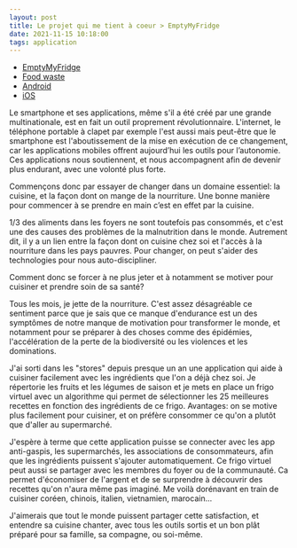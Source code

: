 ```yaml
---
layout: post
title: Le projet qui me tient à coeur > EmptyMyFridge
date: 2021-11-15 10:18:00
tags: application
---
```


- [EmptyMyFridge](https://www.emptymyfridge.com)
- [Food waste](https://www.researchgate.net/publication/331207943_Consumer_Choice_and_Food_Waste_Can_Nudging_Help)
- [Android](https://play.google.com/store/apps/details?id=com.emptymyfridge)
- [iOS](https://apps.apple.com/app/id1550812530)

Le smartphone et ses applications, même s'il a été créé par une grande multinationale, est en fait un outil proprement révolutionnaire. L'internet, le téléphone portable à clapet par exemple l'est aussi mais peut-être que le smartphone est l'aboutissement de la mise en exécution de ce changement, car les applications mobiles offrent aujourd’hui les outils pour l’autonomie. Ces applications nous soutiennent, et nous accompagnent afin de devenir plus endurant, avec une volonté plus forte.

Commençons donc par essayer de changer dans un domaine essentiel: la cuisine, et la façon dont on mange de la nourriture. Une bonne manière pour commencer à se prendre en main c’est en effet par la cuisine. 

1/3 des aliments dans les foyers ne sont toutefois pas consommés, et c'est une des causes des problèmes de la malnutrition dans le monde. Autrement dit, il y a un lien entre la façon dont on cuisine chez soi et l'accès à la nourriture dans les pays pauvres. Pour changer, on peut s'aider des technologies pour nous auto-discipliner. 

Comment donc se forcer à ne plus jeter et à notamment se motiver pour cuisiner et prendre soin de sa santé?

Tous les mois, je jette de la nourriture. C'est assez désagréable ce sentiment parce que je sais que ce manque d'endurance est un des symptômes de notre manque de motivation pour transformer le monde, et notamment pour se préparer à des choses comme des épidémies, l'accélération de la perte de la biodiversité ou les violences et les dominations.

J'ai sorti dans les "stores" depuis presque un an une application qui aide à cuisiner facilement avec les ingrédients que l'on a déjà chez soi. Je répertorie les fruits et les légumes de saison et je mets en place un frigo virtuel avec un algorithme qui permet de sélectionner les 25 meilleures recettes en fonction des ingrédients de ce frigo. Avantages: on se motive plus facilement pour cuisiner, et on préfère consommer ce qu'on a plutôt que d'aller au supermarché.

J'espère à terme que cette application puisse se connecter avec les app anti-gaspis, les supermarchés, les associations de consommateurs, afin que les ingrédients puissent s'ajouter automatiquement. Ce frigo virtuel peut aussi se partager avec les membres du foyer ou de la communauté. Ca permet d'économiser de l'argent et de se surprendre à découvrir des recettes qu'on n'aura même pas imaginé. Me voilà dorénavant en train de cuisiner coréen, chinois, italien, vietnamien, marocain... 

J'aimerais que tout le monde puissent partager cette satisfaction, et entendre sa cuisine chanter, avec tous les outils sortis et un bon plât préparé pour sa famille, sa compagne, ou soi-même.
